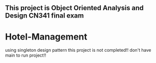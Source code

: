 ## This project is Object Oriented Analysis and Design CN341 final exam
# Hotel-Management

using singleton design pattern
this project is not completed!!
don't have main to run project!!
